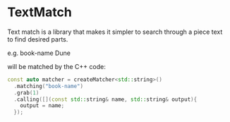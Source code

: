 # TextMatch

Text match is a library that makes it simpler to search through a piece text to find desired parts.

e.g.
book-name Dune 

will be matched by the C++ code:

```cpp
const auto matcher = createMatcher<std::string>()
  .matching("book-name")
  .grab(1)
  .calling([](const std::string& name, std::string& output){
    output = name;
  });
```



